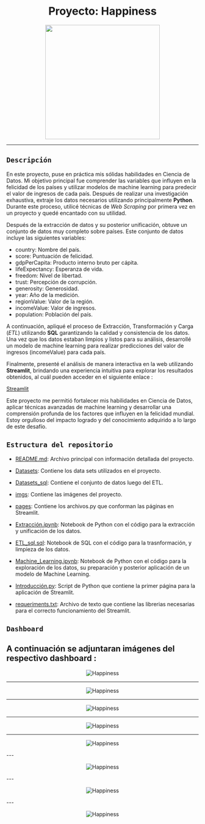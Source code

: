 
# <h1 align=center> **Proyecto: Happiness** </h1>
                                            

<p align="center">
<img src="https://github.com/MatyTrova/Happiness/blob/main/imgs/fondo%202.jpg"  height=300>
</p>

--- 
## `Descripción`

En este proyecto, puse en práctica mis sólidas habilidades en Ciencia de Datos. Mi objetivo principal fue comprender las variables que influyen en la felicidad de los países y utilizar modelos de machine learning para predecir el valor de ingresos de cada país. Después de realizar una investigación exhaustiva, extraje los datos necesarios utilizando principalmente **Python**. Durante este proceso, utilicé técnicas de *Web Scraping* por primera vez en un proyecto y quedé encantado con su utilidad.

Después de la extracción de datos y su posterior unificación, obtuve un conjunto de datos muy completo sobre países. Este conjunto de datos incluye las siguientes variables:

+ country: Nombre del país.
+ score: Puntuación de felicidad.
+ gdpPerCapita: Producto interno bruto per cápita.
+ lifeExpectancy: Esperanza de vida.
+ freedom: Nivel de libertad.
+ trust: Percepción de corrupción.
+ generosity: Generosidad.
+ year: Año de la medición.
+ regionValue: Valor de la región.
+ incomeValue: Valor de ingresos.
+ population: Población del país.

A continuación, apliqué el proceso de Extracción, Transformación y Carga (*ETL*) utilizando **SQL** garantizando la calidad y consistencia de los datos. Una vez que los datos estaban limpios y listos para su análisis, desarrollé un modelo de machine learning para realizar predicciones del valor de ingresos (incomeValue) para cada país.

Finalmente, presenté el análisis de manera interactiva en la web utilizando **Streamlit**, brindando una experiencia intuitiva para explorar los resultados obtenidos, al cuál pueden acceder en el siguiente enlace :

[Streamlit](https://matytrova-happiness-introduccin-5qxs4v.streamlit.app/)

Este proyecto me permitió fortalecer mis habilidades en Ciencia de Datos, aplicar técnicas avanzadas de machine learning y desarrollar una comprensión profunda de los factores que influyen en la felicidad mundial. Estoy orgulloso del impacto logrado y del conocimiento adquirido a lo largo de este desafío.


## `Estructura del repositorio`

- [README.md](./README.md): Archivo principal con información detallada del proyecto.

- [Datasets](./Datasets): Contiene los data sets utilizados en el proyecto.

- [Datasets_sql](./Datasets_sql): Contiene el conjunto de datos luego del ETL.

- [imgs](./imgs): Contiene las imágenes del proyecto.

- [pages](./pages): Contiene los archivos.py que conforman las páginas en Streamlit.

- [Extracción.ipynb](./Extracción.ipynb): Notebook de Python con el código para la extracción y unificación de los datos.

- [ETL_sql.sql](./ETL_sql.sql): Notebook de SQL con el código para la trasnformación, y limpieza de los datos.

- [Machine_Learning.ipynb](./Machine_Learning.ipynb): Notebook de Python con el código para la exploración de los datos, su preparación y posterior aplicación de un modelo de Machine Learning.

- [Introducción.py](./Introducción.py): Script de Python que contiene la primer página para la aplicación de Streamlit.

- [requeriments.txt](./requeriments.txt): Archivo de texto que contiene las librerias necesarias para el correcto funcionamiento del Streamlit.


## `Dashboard` 

A continuación se adjuntaran imágenes del respectivo dashboard :
---
<p align="center">
<img src="https://github.com/MatyTrova/Happiness/blob/main/imgs/Portada_streamlit.png"  alt="Happiness">
</p>


---
<p align="center">
<img src="https://github.com/MatyTrova/Happiness/blob/main/imgs/datos_1.png"  alt="Happiness">
</p>



---
<p align="center">
<img src="https://github.com/MatyTrova/Happiness/blob/main/imgs/datos_2.png"  alt="Happiness">
</p>


---
<p align="center">
<img src="https://github.com/MatyTrova/Happiness/blob/main/imgs/viz_1.png"  alt="Happiness">
</p>


---

<p align="center">
<img src="https://github.com/MatyTrova/Happiness/blob/main/imgs/viz_2.png"  alt="Happiness">
</p>
---
<p align="center">
<img src="https://github.com/MatyTrova/Happiness/blob/main/imgs/viz_3.png"  alt="Happiness">
</p>
---
<p align="center">
<img src="https://github.com/MatyTrova/Happiness/blob/main/imgs/viz_4.png"  alt="Happiness">
</p>
---
<p align="center">
<img src="https://github.com/MatyTrova/Happiness/blob/main/imgs/viz_5.png"  alt="Happiness">
</p>








